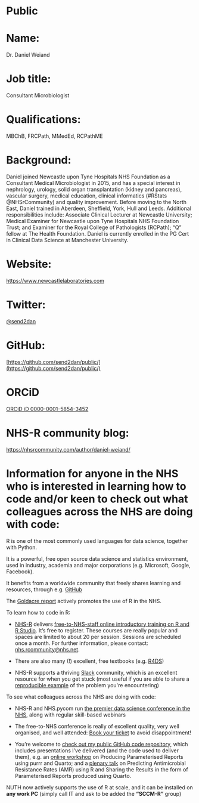 # Public

# Name: 
Dr. Daniel Weiand

# Job title: 
Consultant Microbiologist

# Qualifications: 
MBChB, FRCPath, MMedEd, RCPathME

# Background: 
Daniel joined Newcastle upon Tyne Hospitals NHS Foundation as a Consultant Medical Microbiologist in 2015, and has a special interest in nephrology, urology, solid organ transplantation (kidney and pancreas), vascular surgery, medical education, clinical informatics (#RStats @NHSrCommunity) and quality improvement. Before moving to the North East, Daniel trained in Aberdeen, Sheffield, York, Hull and Leeds. Additional responsibilities include: Associate Clinical Lecturer at Newcastle University; Medical Examiner for Newcastle upon Tyne Hospitals NHS Foundation Trust; and Examiner for the Royal College of Pathologists (RCPath); “Q” fellow at The Health Foundation. Daniel is currently enrolled in the PG Cert in Clinical Data Science at Manchester University.

# Website:
<https://www.newcastlelaboratories.com>

# Twitter:
[@send2dan](https://twitter.com/send2dan?lang=en)

# GitHub:
[https://github.com/send2dan/public/](https://github.com/send2dan/public/)

# ORCiD
[ORCiD iD 0000-0001-5854-3452](https://orcid.org/0000-0001-5854-3452)

# NHS-R community blog:
<https://nhsrcommunity.com/author/daniel-weiand/>

# Information for anyone in the NHS who is interested in learning how to code and/or keen to check out what colleagues across the NHS are doing with code:

R is one of the most commonly used languages for data science, together with Python.

   It is a powerful, free open source data science and statistics environment, used in industry, academia and major corporations (e.g. Microsoft, Google, Facebook).

   It benefits from a worldwide community that freely shares learning and resources, through e.g. [GitHub](https://github.com/send2dan/)

   The [Goldacre report](https://assets.publishing.service.gov.uk/government/uploads/system/uploads/attachment_data/file/1067053/goldacre-review-using-health-data-for-research-and-analysis.pdf) actively promotes the use of R in the NHS.

To learn how to code in R:

-   [NHS-R](https://nhsrcommunity.com/about/) delivers [free-to-NHS-staff online introductory training on R and R Studio](https://nhsrcommunity.com/events/#event_type-workshops). It’s free to register. These courses are really popular and spaces are limited to about 20 per session. Sessions are scheduled once a month. For further information, please contact: [nhs.rcommunity@nhs.net](mailto:nhs.rcommunity@nhs.net). 

-   There are also many (!) excellent, free textbooks (e.g. [R4DS](https://r4ds.hadley.nz/))

-   NHS-R supports a thriving [Slack](https://nhsrcommunity.slack.com/) community, which is an excellent resource for when you get stuck (most useful if you are able to share a [reproducible example](https://community.rstudio.com/t/faq-whats-a-reproducible-example-reprex-and-how-do-i-create-one/5219) of the problem you're encountering)

To see what colleagues across the NHS are doing with code:

-   NHS-R and NHS.pycom run [the premier data science conference in the NHS](https://nhsrcommunity.com/events/#event_type-conferences), along with regular skill-based webinars 

-   The free-to-NHS conference is really of excellent quality, very well organised, and well attended: [Book your ticket](https://nhsrcommunity.com/events/) to avoid disappointment!

-   You’re welcome to [check out my public GitHub code repository](https://github.com/send2dan/public), which includes presentations I’ve delivered (and the code used to deliver them), e.g. an [online workshop](https://nhsrcommunity.com/events/nhs-r-nhs-pycom-online-conference-workshop-2023-producing-parameterised-reports-using-purrr-and-quarto/) on Producing Parameterised Reports using purrr and Quarto; and a [plenary talk](https://nhsrcommunity.com/events/nhs-r-community-conference-2023-ticket-for-in-person-attendance-on-tuesday-17th-october-2023/) on Predicting Antimicrobial Resistance Rates (AMR) using R and Sharing the Results in the form of Parameterised Reports produced using Quarto. 

NUTH now actively supports the use of R at scale, and it can be installed on **any work PC** (simply call IT and ask to be added the **“SCCM-R”** group)



